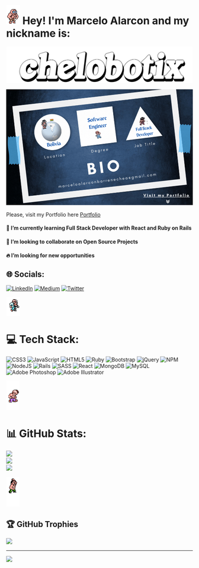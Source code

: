 # <img src="./images/1.gif" alt=""> Hey! I'm Marcelo Alarcon and my nickname is:
<img src="./images/chelobotix_logo.png" alt="">

<p align="center">
  <img src="./images/Hire_me.gif" alt="">
</p>

<p align="center">
  
  
 Please, visit my Portfolio here [Portfolio](https://chelobotix.github.io/Portafolio-Website/)
  
  
  
</p>



####  :seedling: I’m currently learning Full Stack Developer with React and Ruby on Rails

#### 👯 I’m looking to collaborate on Open Source Projects

#### :fire: I’m looking for new opportunities


## 🌐 Socials:
[![LinkedIn](https://img.shields.io/badge/LinkedIn-%230077B5.svg?logo=linkedin&logoColor=white)](https://linkedin.com/in/https://www.linkedin.com/in/marceloalarconb/) [![Medium](https://img.shields.io/badge/Medium-12100E?logo=medium&logoColor=white)](https://medium.com/@https://medium.com/@marceloalarconbarrenechea) [![Twitter](https://img.shields.io/badge/Twitter-%231DA1F2.svg?logo=Twitter&logoColor=white)](https://twitter.com/https://twitter.com/marcealarconb) 


<img src="./images/2.gif" alt="">


# 💻 Tech Stack:
![CSS3](https://img.shields.io/badge/css3-%231572B6.svg?style=for-the-badge&logo=css3&logoColor=white) ![JavaScript](https://img.shields.io/badge/javascript-%23323330.svg?style=for-the-badge&logo=javascript&logoColor=%23F7DF1E) ![HTML5](https://img.shields.io/badge/html5-%23E34F26.svg?style=for-the-badge&logo=html5&logoColor=white) ![Ruby](https://img.shields.io/badge/ruby-%23CC342D.svg?style=for-the-badge&logo=ruby&logoColor=white) ![Bootstrap](https://img.shields.io/badge/bootstrap-%23563D7C.svg?style=for-the-badge&logo=bootstrap&logoColor=white) ![jQuery](https://img.shields.io/badge/jquery-%230769AD.svg?style=for-the-badge&logo=jquery&logoColor=white) ![NPM](https://img.shields.io/badge/NPM-%23000000.svg?style=for-the-badge&logo=npm&logoColor=white) ![NodeJS](https://img.shields.io/badge/node.js-6DA55F?style=for-the-badge&logo=node.js&logoColor=white) ![Rails](https://img.shields.io/badge/rails-%23CC0000.svg?style=for-the-badge&logo=ruby-on-rails&logoColor=white) ![SASS](https://img.shields.io/badge/SASS-hotpink.svg?style=for-the-badge&logo=SASS&logoColor=white) ![React](https://img.shields.io/badge/react-%2320232a.svg?style=for-the-badge&logo=react&logoColor=%2361DAFB) ![MongoDB](https://img.shields.io/badge/MongoDB-%234ea94b.svg?style=for-the-badge&logo=mongodb&logoColor=white) ![MySQL](https://img.shields.io/badge/mysql-%2300f.svg?style=for-the-badge&logo=mysql&logoColor=white) ![Adobe Photoshop](https://img.shields.io/badge/adobephotoshop-%2331A8FF.svg?style=for-the-badge&logo=adobephotoshop&logoColor=white) ![Adobe Illustrator](https://img.shields.io/badge/adobeillustrator-%23FF9A00.svg?style=for-the-badge&logo=adobeillustrator&logoColor=white)

<img src="./images/3.gif" alt="">


# 📊 GitHub Stats:
![](https://github-readme-stats.vercel.app/api?username=chelobotix&theme=vue-dark&hide_border=true&include_all_commits=true&count_private=false)<br/>
![](https://github-readme-streak-stats.herokuapp.com/?user=chelobotix&theme=vue-dark&hide_border=true)<br/>
![](https://github-readme-stats.vercel.app/api/top-langs/?username=chelobotix&theme=vue-dark&hide_border=true&include_all_commits=true&count_private=false&layout=compact)


<img src="./images/4.gif" alt="">

## 🏆 GitHub Trophies
![](https://github-profile-trophy.vercel.app/?username=chelobotix&theme=radical&no-frame=false&no-bg=true&margin-w=4)

---
[![](https://visitcount.itsvg.in/api?id=chelobotix&icon=0&color=0)](https://visitcount.itsvg.in)

<!-- Proudly created with GPRM ( https://gprm.itsvg.in ) -->
